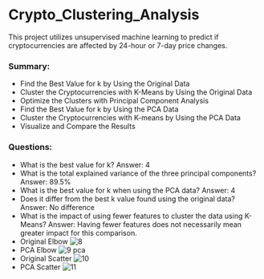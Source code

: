 # Crypto_Clustering_Analysis
This project utilizes unsupervised machine learning to predict if cryptocurrencies are affected by 24-hour or 7-day price changes.

### Summary:
- Find the Best Value for k by Using the Original Data
- Cluster the Cryptocurrencies with K-Means by Using the Original Data
- Optimize the Clusters with Principal Component Analysis
- Find the Best Value for k by Using the PCA Data
- Cluster the Cryptocurrencies with K-means by Using the PCA Data
- Visualize and Compare the Results

### Questions:
- What is the best value for k? Answer: 4
- What is the total explained variance of the three principal components? Answer: 89.5%
- What is the best value for k when using the PCA data? Answer: 4
- Does it differ from the best k value found using the original data? Answer: No difference
- What is the impact of using fewer features to cluster the data using K-Means? Answer: Having fewer features does not necessarily mean greater impact for this comparison.
- Original Elbow
![8](https://user-images.githubusercontent.com/118948437/234167714-685ed916-9be2-4772-8cda-ccdc8adc36f4.png)
- PCA Elbow
![9 pca](https://user-images.githubusercontent.com/118948437/234167914-09db57d6-4e18-46ab-b2ab-2bb513de0ce5.png)
- Original Scatter
![10](https://user-images.githubusercontent.com/118948437/234165688-6b275e2b-00e3-43e7-8ae4-1342c635b17b.png)
- PCA Scatter
![11](https://user-images.githubusercontent.com/118948437/234165699-9224c84f-5c35-4b2c-b35e-c90880fe2061.png)
